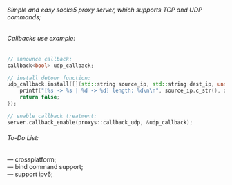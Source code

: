 ###### Simple and easy socks5 proxy server, which supports TCP and UDP commands; <br>

###### Callbacks use example:

```cpp
// announce callback:
callback<bool> udp_callback;

// install detour function:
udp_callback.install([](std::string source_ip, std::string dest_ip, unsigned short source_port, unsigned short dest_port, proxys::data* buf) -> bool {
    printf("[%s -> %s | %d -> %d] length: %d\n\n", source_ip.c_str(), dest_ip.c_str(), source_port, dest_port, buf->length);
    return false;
});

// enable callback treatment:
server.callback_enable(proxys::callback_udp, &udp_callback);
```

###### To-Do List:

 — crossplatform; <br>
 — bind command support; <br>
 — support ipv6; <br>
